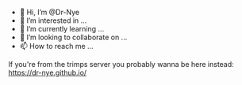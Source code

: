 - 👋 Hi, I’m @Dr-Nye
- 👀 I’m interested in ...
- 🌱 I’m currently learning ...
- 💞️ I’m looking to collaborate on ...
- 📫 How to reach me ...

If you're from the trimps server you probably wanna be here instead: https://dr-nye.github.io/


<!---
Dr-Nye/Dr-Nye is a ✨ special ✨ repository because its `README.md` (this file) appears on your GitHub profile.
You can click the Preview link to take a look at your changes.
--->
